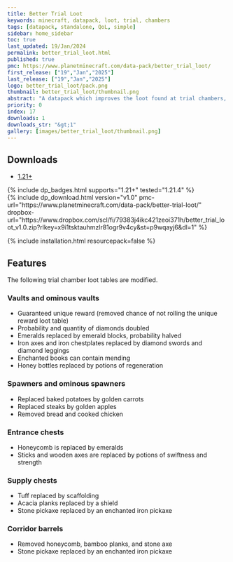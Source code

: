 ```yaml
---
title: Better Trial Loot
keywords: minecraft, datapack, loot, trial, chambers
tags: [datapack, standalone, QoL, simple]
sidebar: home_sidebar
toc: true
last_updated: 19/Jan/2024
permalink: better_trial_loot.html
published: true
pmc: https://www.planetminecraft.com/data-pack/better_trial_loot/
first_release: ["19","Jan","2025"]
last_release: ["19","Jan","2025"]
logo: better_trial_loot/pack.png
thumbnail: better_trial_loot/thumbnail.png
abstract: "A datapack which improves the loot found at trial chambers, making it less underwhelming."
priority: 0
index: 17
downloads: 1
downloads_str: "&gt;1"
gallery: [images/better_trial_loot/thumbnail.png]
---
```


## Downloads

<ul id="profileTabs" class="nav nav-tabs">
    <li class="active"><a href="#1-21" data-toggle="tab">1.21+</a></li>
</ul>

<div class="tab-content">
    <div role="tabpanel" class="tab-pane active" id="1-21">
        <p>
            {% include dp_badges.html supports="1.21+" tested="1.21.4" %}
            <br/>
            {% include dp_download.html version="v1.0" pmc-url="https://www.planetminecraft.com/data-pack/better-trial-loot/" dropbox-url="https://www.dropbox.com/scl/fi/79383j4ikc421zeoi371h/better_trial_loot_v1.0.zip?rlkey=x9i1tsktauhmzlr81ogr9v4cy&st=p9wqayj6&dl=1" %}
        </p>
    </div>
</div>

{% include installation.html resourcepack=false %}

## Features

The following trial chamber loot tables are modified.

### Vaults and ominous vaults

- Guaranteed unique reward (removed chance of not rolling the unique reward loot table)
- Probability and quantity of diamonds doubled
- Emeralds replaced by emerald blocks, probability halved
- Iron axes and iron chestplates replaced by diamond swords and diamond leggings
- Enchanted books can contain mending
- Honey bottles replaced by potions of regeneration

### Spawners and ominous spawners

- Replaced baked potatoes by golden carrots
- Replaced steaks by golden apples
- Removed bread and cooked chicken

### Entrance chests

- Honeycomb is replaced by emeralds
- Sticks and wooden axes are replaced by potions of swiftness and strength

### Supply chests

- Tuff replaced by scaffolding
- Acacia planks replaced by a shield
- Stone pickaxe replaced by an enchanted iron pickaxe

### Corridor barrels

- Removed honeycomb, bamboo planks, and stone axe
- Stone pickaxe replaced by an enchanted iron pickaxe